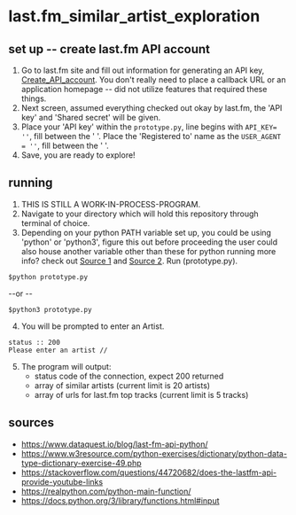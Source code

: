 # last.fm_similar_artist_exploration

## set up -- create last.fm API account
1. Go to last.fm site and fill out information for generating an API key, [Create_API_account](https://www.last.fm/api/account/create). You don't really need to place a callback URL or an application homepage -- did not utilize features that required these things.
2. Next screen, assumed everything checked out okay by last.fm, the 'API key' and 'Shared secret' will be given.
3. Place your 'API key' within the ```prototype.py```, line begins with ``API_KEY= ''``, fill between the ' '. Place the 'Registered to' name as the ``USER_AGENT = ''``, fill between the ' '. 
4. Save, you are ready to explore!

## running
1. THIS IS STILL A WORK-IN-PROCESS-PROGRAM.
2. Navigate to your directory which will hold this repository through terminal of choice.
3. Depending on your python PATH variable set up, you could be using 'python' or 'python3', figure this out before proceeding the user could also house another variable other than these for python running more info? check out [Source 1](http://net-informations.com/python/intro/path.html) and [Source 2](https://geek-university.com/python/add-python-to-the-windows-path/). Run (prototype.py).
```  
$python prototype.py
```  
--or --
```  
$python3 prototype.py
```
4. You will be prompted to enter an Artist.
```
status :: 200
Please enter an artist //
```
5. The program will output:
    - status code of the connection, expect 200 returned
    - array of similar artists (current limit is 20 artists)
    - array of urls for last.fm top tracks (current limit is 5 tracks)
  
## sources
  - https://www.dataquest.io/blog/last-fm-api-python/
  - https://www.w3resource.com/python-exercises/dictionary/python-data-type-dictionary-exercise-49.php
  - https://stackoverflow.com/questions/44720682/does-the-lastfm-api-provide-youtube-links
  - https://realpython.com/python-main-function/
  - https://docs.python.org/3/library/functions.html#input
